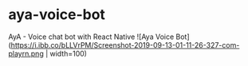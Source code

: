 # aya-voice-bot
AyA - Voice chat bot with React Native
![Aya Voice Bot](https://i.ibb.co/bLLVrPM/Screenshot-2019-09-13-01-11-26-327-com-playrn.png | width=100)
